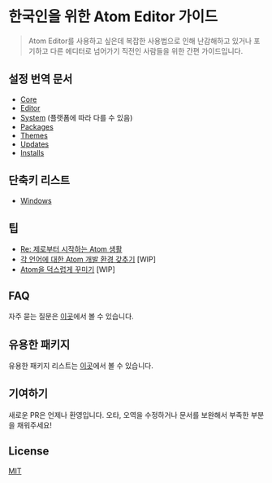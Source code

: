 # 한국인을 위한 Atom Editor 가이드

> Atom Editor를 사용하고 싶은데 복잡한 사용법으로 인해 난감해하고 있거나 포기하고 다른 에디터로 넘어가기 직전인 사람들을 위한 간편 가이드입니다.

## 설정 번역 문서

* [Core](./settings/core.md)
* [Editor](./settings/editor.md)
* [System](./settings/system.md) (플랫폼에 따라 다를 수 있음)
* [Packages](./settings/packages.md)
* [Themes](./settings/themes.md)
* [Updates](./settings/updates.md)
* [Installs](./settings/installs.md)

## 단축키 리스트

* [Windows](./shortcuts/windows.md)

## 팁

* [Re: 제로부터 시작하는 Atom 생활](./tips/re-zero-starting-life-in-atom.md)
* [각 언어에 대한 Atom 개발 환경 갖추기]() [WIP]
* [Atom을 덕스럽게 꾸미기]() [WIP]

## FAQ

자주 묻는 질문은 [이곳](./base/faq.md)에서 볼 수 있습니다.

## 유용한 패키지

유용한 패키지 리스트는 [이곳](./base/packages.md)에서 볼 수 있습니다.

## 기여하기

새로운 PR은 언제나 환영입니다. 오타, 오역을 수정하거나 문서를 보완해서 부족한 부분을 채워주세요!

## License

[MIT](http://preco.mit-license.org/)
